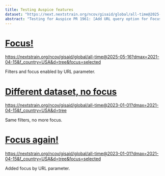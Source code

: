 ```yaml
---
title: Testing Auspice features
dataset: "https://next.nextstrain.org/ncov/gisaid/global/all-time@2025-05-16?d=tree"
abstract: "Testing for Auspice PR 1961: [Add URL query option for Focus on selected](https://github.com/nextstrain/auspice/pull/1961)"
---
```


# [Focus!](https://nextstrain.org/ncov/gisaid/global/all-time@2025-05-16?dmax=2021-04-15&f_country=USA&d=tree&focus=selected)

https://nextstrain.org/ncov/gisaid/global/all-time@2025-05-16?dmax=2021-04-15&f_country=USA&d=tree&focus=selected

Filters and focus enabled by URL parameter.

# [Different dataset, no focus](https://nextstrain.org/ncov/gisaid/global/all-time@2023-01-01?dmax=2021-04-15&f_country=USA&d=tree)

https://nextstrain.org/ncov/gisaid/global/all-time@2023-01-01?dmax=2021-04-15&f_country=USA&d=tree

Same filters, no more focus.

# [Focus again!](https://nextstrain.org/ncov/gisaid/global/all-time@2023-01-01?dmax=2021-04-15&f_country=USA&d=tree&focus=selected)

https://nextstrain.org/ncov/gisaid/global/all-time@2023-01-01?dmax=2021-04-15&f_country=USA&d=tree&focus=selected

Added focus by URL parameter.
